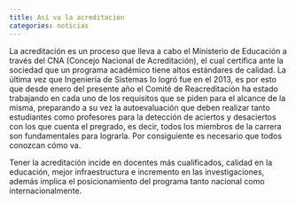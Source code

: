 ```yaml
---
title: Así va la acreditación
categories: noticias
---
```


La acreditación es un proceso que lleva a cabo el Ministerio de Educación a
través del CNA (Concejo Nacional de Acreditación), el cual certifica ante la
sociedad que un programa académico tiene altos estándares de calidad.
La última vez que Ingeniería de Sistemas lo logró fue en el 2013, es por
esto que desde enero del presente año el Comité de Reacreditación ha
estado trabajando en cada uno de los requisitos que se piden para el
alcance de la misma, preparando a su vez la autoevaluación que deben
realizar tanto estudiantes como profesores para la detección de aciertos y
desaciertos con los que cuenta el pregrado, es decir, todos los miembros
de la carrera son fundamentales para lograrla. Por consiguiente es
necesario que todos conozcan cómo va.

Tener la acreditación incide en docentes más cualificados, calidad en la
educación, mejor infraestructura e incremento en las investigaciones,
además implica el posicionamiento del programa tanto nacional como
internacionalmente.